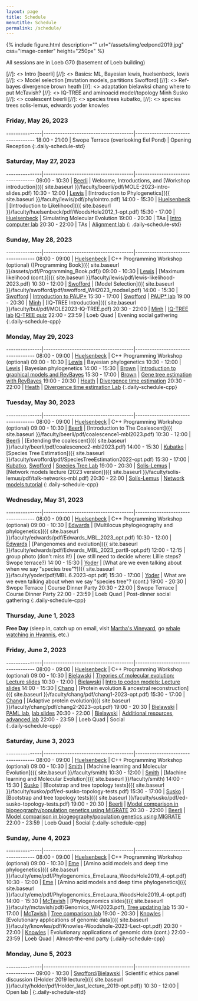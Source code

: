 ```yaml
---
layout: page
title: Schedule
menutitle: Schedule
permalink: /schedule/
---
```

{% include figure.html description="" url="/assets/img/eelpond2019.jpg" css="image-center" height="250px" %}

All sessions are in Loeb G70 (basement of Loeb building)

[//]: <> Intro [beerli]
[//]: <> Basics: ML, Bayesian lewis, huelsenbeck, lewis 
[//]: <> Model selection [mutation models, partitions Swofford]
[//]: <> Ref-bayes divergence  brown heath
[//]: <> adaptation bielawksi chang         where to put McTavish?
[//]: <> IQ-TREE and aminoacid model/topology Minh Susko
[//]: <> coalescent beerli
[//]: <> species trees kubatko, 
[//]: <> species trees solis-lemus, edwards yoder knowles

### Friday, May 26, 2023

---------------|--------------------------------------|-----------------------------------
 18:00 - 21:00 | Swope Terrace (overlooking Eel Pond) | Opening Reception
{:.daily-schedule-std}

### Saturday, May 27, 2023

---------------|--------------------------------------|-----------------------------------
 09:00 - 10:30 | [Beerli](/faculty-beerli/)           | Welcome, Introductions, and [Workshop introduction]({{ site.baseurl }}/faculty/beerli/pdf/MOLE-2023-intro-slides.pdf)
 10:30 - 12:00 | [Lewis](/faculty-lewis/)             | [Introduction to Phylogenetics]({{ site.baseurl }}/faculty/lewis/pdf/phylointro.pdf)
 14:00 - 15:30 | [Huelsenbeck](/faculty-huelsenbeck/) | [Introduction to Likelihood]({{ site.baseurl }}/faculty/huelsenbeck/pdf/WoodsHole2012_1-opt.pdf)
 15:30 - 17:00 | [Huelsenbeck](/faculty-huelsenbeck/) | Simulating Molecular Evolution
 19:00 - 20:30 | TAs                                  | [Intro computer lab](/labs/intro/)
 20:30 - 22:00 | TAs                                  | [Alignment lab](/labs/alignment/)
{: .daily-schedule-std}

### Sunday, May 28, 2023

---------------|--------------------------------------|-----------------------------------
 08:00 - 09:00 | [Huelsenbeck](/faculty-huelsenbeck/) | C++ Programming Workshop (optional) ([Programming Book]({{ site.baseurl }}/assets/pdf/Programming_Book.pdf))
 09:00 - 10:30 | [Lewis](/faculty-lewis/)             | [Maximum likelihood (cont.)]({{ site.baseurl }}/faculty/lewis/pdf/lewis-likelihood-2023.pdf)
 10:30 - 12:00 | [Swofford](/faculty-swofford/)       | [Model Selection]({{ site.baseurl }}/faculty/swofford/pdf/swofford_WH2023_modsel.pdf)
 14:00 - 15:30 | [Swofford](/faculty-swofford/)       | [Introduction to PAUP*](http://paup.phylosolutions.com/)
 15:30 - 17:00 | [Swofford](/faculty-swofford/)       | [PAUP* lab](/faculty/swofford/pdf/modsel-sim-tutorial.html)
 19:00 - 20:30 | [Minh](/faculty-minh/)               | [IQ-TREE Introduction]({{ site.baseurl }}/faculty/bui/pdf/MOLE2023-IQ-TREE.pdf)
 20:30 - 22:00 | [Minh](/faculty-minh/)               | [IQ-TREE lab](http://www.iqtree.org/workshop/molevol2023) [IQ-TREE quiz](https://docs.google.com/forms/d/e/1FAIpQLScOaOwUZMof9GxTVzE0zDoqr9xWNUWRtNHUmQgZExU2hIEi0w/formResponse)
 22:00 - 23:59 | Loeb Quad                            | Evening social gathering
{:.daily-schedule-cpp}
 
### Monday, May 29, 2023

---------------|--------------------------------------|-----------------------------------
 08:00 - 09:00 | [Huelsenbeck](/faculty-huelsenbeck)  | C++ Programming Workshop (optional)
 09:00 - 10:30 | [Lewis](/faculty-lewis/)             | Bayesian phylogenetics
 10:30 - 12:00 | [Lewis](/faculty-lewis/)             | Bayesian phylogenetics
 14:00 - 15:30 | [Brown](/faculty-brown/)             | [Introduction to graphical models and RevBayes](/faculty/brown/pdf/Brown_GraphicalModels_RevBayes.pdf)
 15:30 - 17:00 | [Brown](/faculty-brown/)             | [Gene tree estimation with RevBayes](https://revbayes.github.io/tutorials/ctmc/)
 19:00 - 20:30 | [Heath](/faculty-heath/)             | [Divergence time estimation](https://figshare.com/articles/Bayesian_Divergence-Time_Estimation_Lecture/6849005)
 20:30 - 22:00 | [Heath](/faculty-heath/)             | [Divergence time estimation Lab](https://revbayes.github.io/tutorials/fbd_simple)
{:.daily-schedule-cpp}

### Tuesday, May 30, 2023

---------------|--------------------------------------|-----------------------------------
 08:00 - 09:00 | [Huelsenbeck](/faculty-huelsenbeck/) | C++ Programming Workshop (optional)
 09:00 - 10:30 | [Beerli](/faculty-beerli/)           | [Introduction to The Coalescent]({{ site.baseurl }}/faculty/beerli/pdf/coalescence1-mbl2023.pdf)
 10:30 - 12:00 | [Beerli](/faculty-beerli/)           | [Extending the coalescent]({{ site.baseurl }}/faculty/beerli/pdf/coalescence2-mbl2023.pdf)
 14:00 - 15:30 | [Kubatko](/faculty-kubatko/)         | [Species Tree Estimation]({{ site.baseurl }}/faculty/swofford/pdf/SpeciesTreeEstimation2022-opt.pdf)
 15:30 - 17:00 | [Kubatko](/faculty-kubatko/), [Swofford](/faculty-swofford/) | [Species Tree Lab](https://phylosolutions.com/tutorials/wh2022-svdq-astral/species-trees-tutorial.html)
 19:00 - 20:30 | [Solís-Lemus](/faculty-solis-lemus/) | [Network models lecture (2023 version)]({{ site.baseurl }}/faculty/solis-lemus/pdf/talk-networks-mbl.pdf)
 20:30 - 22:00 | [Solís-Lemus](/faculty-solis-lemus/) | [Network models tutorial](https://github.com/crsl4/PhyloNetworks.jl/wiki)
{:.daily-schedule-cpp}

### Wednesday, May 31, 2023

---------------|--------------------------------------|-----------------------------------
 08:00 - 09:00 | [Huelsenbeck](/faculty-huelsenbeck/) | C++ Programming Workshop (optional)
 09:00 - 10:30 | [Edwards](/faculty-edwards/)         | [Multilocus phylogeography and phylogenetics]({{ site.baseurl }}/faculty/edwards/pdf/Edwards_MBL_2023_opt.pdf)
 10:30 - 12:00 | [Edwards](/faculty-edwards/)         | [Pangenomes and evolution]({{ site.baseurl }}/faculty/edwards/pdf/Edwards_MBL_2023_partII-opt.pdf)
 12:00 - 12:15 | group photo (don't miss it!)         | (we still need to decide where: Lillie steps? Swope terrace?)
 14:00 - 15:30 | [Yoder](/faculty-yoder/)             | [What are we even talking about when we say "species tree"?]({{ site.baseurl }}/faculty/yoder/pdf/MBL.6.2023-opt.pdf)
 15:30 - 17:00 | [Yoder](/faculty-yoder/)             | What are we even talking about when we say "species tree"? (cont.)
 19:00 - 20:30 | Swope Terrace                        | Course Dinner Party
 20:30 - 22:00 | Swope Terrace                        | Course Dinner Party
 22:00 - 23:59 | Loeb Quad                            | Post-dinner social gathering
{:.daily-schedule-cpp}

### Thursday, June 1, 2023

**Free Day** (sleep in, catch up on email, visit [Martha's Vineyard](https://mvol.com), go [whale watching in Hyannis](https://www.whales.net), etc.)

### Friday, June 2, 2023

---------------|--------------------------------------|-----------------------------------
 08:00 - 09:00 | [Huelsenbeck](/faculty-huelsenbeck/) | C++ Programming Workshop (optional)
 09:00 - 10:30 | [Bielawski](/faculty-bielawski/)     | [Theories of molecular evolution: Lecture slides](http://awarnach.mathstat.dal.ca/~joeb/PAML_lab/slides/Bielawski_lecture_PART_1.pdf)
 10:30 - 12:00 | [Bielawski](/faculty-bielawski/)     | [Intro to codon models: Lecture slides](http://awarnach.mathstat.dal.ca/~joeb/PAML_lab/slides/Bielawski_lecture_PART_2.pdf)
 14:00 - 15:30 | [Chang](/faculty-chang/)             | [Protein evolution & ancestral reconstruction]({{ site.baseurl }}/faculty/chang/pdf/chang1-2023-opt.pdf)
 15:30 - 17:00 | [Chang](/faculty-chang/)             | [Adaptive protein evolution]({{ site.baseurl }}/faculty/chang/pdf/chang2-2023-opt.pdf)
 19:00 - 20:30 | [Bielawski](/faculty-bielawski/)     | [PAML lab](http://awarnach.mathstat.dal.ca/~joeb/PAML_lab/lab.html), [lab slides](http://awarnach.mathstat.dal.ca/~joeb/PAML_lab/resources/pamlDEMO_2023.pdf)
 20:30 - 22:00 | [Bielawski](/faculty-bielawski/)     | [Additional resources](http://awarnach.mathstat.dal.ca/~joeb/PAML_lab/Resources.html), [advanced lab](https://bitbucket.org/EvoWorks/protocol-inference-of-episodic-selection/downloads)
 22:00 - 23:59 | Loeb Quad                            | Social	    
{:.daily-schedule-cpp}


### Saturday, June 3, 2023

---------------|--------------------------------------|-----------------------------------
 08:00 - 09:00 | [Huelsenbeck](/faculty-huelsenbeck/) | C++ Programming Workshop (optional)
 09:00 - 10:30 | [Smith](/faculty-smith/) | [Machine learning and Molecular Evolution]({{ site.baseurl }}/faculty/smith)
 10:30 - 12:00 | [Smith](/faculty-smith/) | [Machine learning and Molecular Evolution]({{ site.baseurl }}/faculty/smith)
 14:00 - 15:30 | [Susko](/faculty-susko/)             | [Bootstrap and tree topology tests]({{ site.baseurl }}/faculty/susko/pdf/ed-susko-topology-tests.pdf)
 15:30 - 17:00 | [Susko](/faculty-susko/)             | [Bootstrap and tree topology tests]({{ site.baseurl }}/faculty/susko/pdf/ed-susko-topology-tests.pdf)
 19:00 - 20:30 | [Beerli](/faculty-beerli/)           | [Model comparison in biogeography/population genetics using MIGRATE](http://peterbeerli.com/workshops/mbl/2018/tutorial/)
 20:30 - 22:00 | [Beerli](/faculty-beerli/)           | [Model comparison in biogeography/population genetics using MIGRATE](http://peterbeerli.com/workshops/mbl/2018/tutorial/)
 22:00 - 23:59 | Loeb Quad                            | Social
 {:.daily-schedule-cpp}

### Sunday, June 4, 2023

---------------|--------------------------------------|-----------------------------------
 08:00 - 09:00 | [Huelsenbeck](/faculty-huelsenbeck/) | C++ Programming Workshop (optional)
 09:00 - 10:30 | [Eme](/faculty-eme/)                 | [Amino acid models and deep time phylogenetics]({{ site.baseurl }}/faculty/eme/pdf/Phylogenomics_EmeLaura_WoodsHole2019_4-opt.pdf)
 10:30 - 12:00 | [Eme](/faculty-eme/)                 |  [Amino acid models and deep time phylogenetics]({{ site.baseurl }}/faculty/eme/pdf/Phylogenomics_EmeLaura_WoodsHole2019_4-opt.pdf)
 14:00 - 15:30 | [McTavish](/faculty-mctavish/)       | [Phylogenomics slides]({{ site.baseurl }}/faculty/mctavish/pdf/Genomics_WH2023.pdf), [Tree updating lab](https://github.com/snacktavish/Mole2023/blob/master/TreeUpdating.md)
 15:30 - 17:00 | [McTavish](/faculty-mctavish/)       | [Tree comparison lab](https://github.com/snacktavish/Mole2023/blob/master/TreeComparison.md) 
 19:00 - 20:30 | [Knowles](/faculty-knowles/)         | [Evolutionary applications of genomic data]({{ site.baseurl }}/faculty/knowles/pdf/Knowles-Woodshole-2023-Lect-opt.pdf)
 20:30 - 22:00 | [Knowles](/faculty-knowles/)         | Evolutionary applications of genomic data (cont.)
 22:00 - 23:59 | Loeb Quad                            | Almost-the-end party
{:.daily-schedule-cpp}

### Monday, June 5, 2023

---------------|--------------------------------------|-----------------------------------
 09:00 - 10:30 | [Swofford](/faculty-swofford/)/[Bielawski](/faculty-bielawski/)       | Scientific ethics panel discussion ([Holder 2019 lecture]({{ site.baseurl }}/faculty/holder/pdf/Holder_last_lecture_2019-opt.pdf))
 10:30 - 12:00 | Open lab                             |
{:.daily-schedule-std}
     

     
